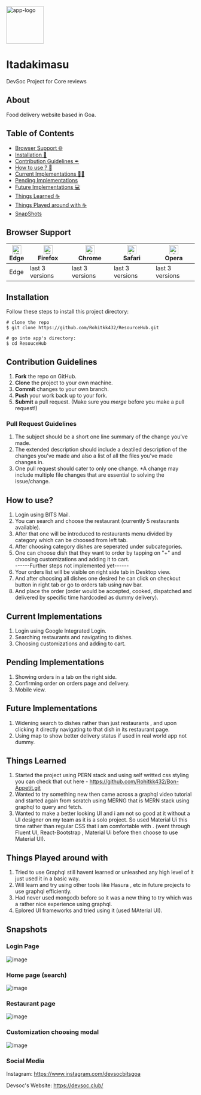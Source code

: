 <img width="100" alt="app-logo" src="https://res.cloudinary.com/rohitkk432/image/upload/v1629478861/itadakimasu_logo_wy6qk9.png">

# Itadakimasu
DevSoc Project for Core reviews

## About
Food delivery website based in Goa.

## Table of Contents
- [Browser Support 🌐](#browser-support)
- [Installation 🐣](#installation)
- [Contribution Guidelines ✒](#contribution-guidelines)
- [How to use ? 📖](#how-to-use)
- [Current Implementations 👨‍💻](#current-implementations)
- [Pending Implementations ](#pending-implementations)
- [Future Implementations 💻](#future-implementations)
- [Things Learned ☕](#things-learned)
- [Things Played around with ☕](#things-played-around-with)
- [SnapShots](#snapshots)

## Browser Support
| [<img src="https://raw.githubusercontent.com/alrra/browser-logos/master/src/edge/edge_48x48.png" alt="IE / Edge" width="24px" height="24px" />](http://godban.github.io/browsers-support-badges/)</br>Edge | [<img src="https://raw.githubusercontent.com/alrra/browser-logos/master/src/firefox/firefox_48x48.png" alt="Firefox" width="24px" height="24px" />](http://godban.github.io/browsers-support-badges/)</br>Firefox | [<img src="https://raw.githubusercontent.com/alrra/browser-logos/master/src/chrome/chrome_48x48.png" alt="Chrome" width="24px" height="24px" />](http://godban.github.io/browsers-support-badges/)</br>Chrome | [<img src="https://raw.githubusercontent.com/alrra/browser-logos/master/src/safari/safari_48x48.png" alt="Safari" width="24px" height="24px" />](http://godban.github.io/browsers-support-badges/)</br>Safari | [<img src="https://raw.githubusercontent.com/alrra/browser-logos/master/src/opera/opera_48x48.png" alt="Opera" width="24px" height="24px" />](http://godban.github.io/browsers-support-badges/)</br>Opera |
| --- | --- | --- | --- | --- |
| Edge | last 3 versions | last 3 versions | last 3 versions | last 3 versions |

## Installation

Follow these steps to install this project directory:

```
# clone the repo
$ git clone https://github.com/Rohitkk432/ResourceHub.git

# go into app's directory:
$ cd ResouceHub

```

## Contribution Guidelines
1. **Fork** the repo on GitHub.
2. **Clone** the project to your own machine.
3. **Commit** changes to your own branch.
4. **Push** your work back up to your fork.
5. **Submit** a pull request.
(Make sure you *merge* before you make a pull request!)

### Pull Request Guidelines
1. The subject should be a short one line summary of the change you've made.
2. The extended description should include a deatiled description of the changes you've made and also a list of all the files you've made changes in.
3. One pull request should cater to only one change. *A change may include multiple file changes that are essential to solving the issue/change.

## How to use?
1. Login using BITS Mail.<br />
2. You can search and choose the restaurant (currently 5 restaurants available).<br />
3. After that one will be introduced to restaurants menu divided by category which can be choosed from left tab.<br />
4. After choosing category dishes are seperated under subcategories.<br />
5. One can choose dish that they want to order by tapping on "+" and choosing customizations and adding it to cart.<br />
------Further steps not implemented yet------<br />
6. Your orders list will be visible on right side tab in Desktop view.<br />
7. And after choosing all dishes one desired he can click on checkout button in right tab or go to orders tab using nav bar.<br />
8. And place the order (order would be accepted, cooked,  dispatched and delivered by specific time hardcoded as dummy delivery).<br />

## Current Implementations
1. Login using Google Integrated Login.
2. Searching restaurants and navigating to dishes.
3. Choosing customizations and adding to cart.

## Pending Implementations
1. Showing orders in a tab on the right side.
2. Confirming order on orders page and delivery.
3. Mobile view.

## Future Implementations
1. Widening search to dishes rather than just restaurants , and upon clicking it directly navigating to that dish in its restaurant page.
2. Using map to show better delivery status if used in real world app not dummy.


## Things Learned
1. Started the project using PERN stack and using self writted css styling you can check that out here - https://github.com/Rohitkk432/Bon-Appetit.git
2. Wanted to try something new then came across a graphql video tutorial and started again from scratch using MERNG that is MERN stack using graphql to query and fetch.
3. Wanted to make a better looking UI and i am not so good at it without a UI designer on my team as it is a solo project. So used Material Ui this time rather than regular CSS that i am comfortable with . (went through Fluent UI, React-Bootstrap , Material Ui before then choose to use Material UI).

## Things Played around with
1. Tried to use Graphql still havent learned or unleashed any high level of it just used it in a basic way.
2. Will learn and try using other tools like Hasura , etc in future projects to use graphql efficiently.
3. Had never used mongodb before so it was a new thing to try which was a rather nice experience using graphql.
4. Eplored UI frameworks and tried using it (used MAterial UI).

## Snapshots

### Login Page
![image](https://user-images.githubusercontent.com/74586376/130265903-b1c23ac6-7f9a-4110-9dda-bbfe44e25517.png)

### Home page (search)
![image](https://user-images.githubusercontent.com/74586376/130266456-12176e84-5919-499d-be49-59897aeef670.png)

### Restaurant page
![image](https://user-images.githubusercontent.com/74586376/130266580-dee5e394-1bcb-42ec-892d-285ff0760da3.png)

### Customization choosing modal
![image](https://user-images.githubusercontent.com/74586376/130266663-298da712-2793-4a6e-9042-1bc8946b50b5.png)

### Social Media

Instagram: <https://www.instagram.com/devsocbitsgoa>

Devsoc's Website: <https://devsoc.club/>

